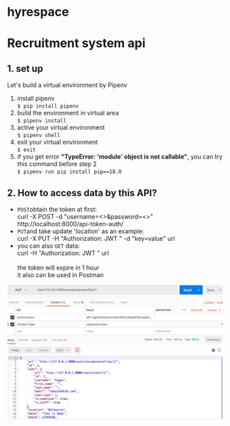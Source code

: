 # hyrespace
# Recruitment system api

## 1. set up
Let's build a virtual environment by Pipenv<br>
1. install pipenv<br>
    `$ pip install pipenv`
2. build the environment in virtual area  
    `$ pipenv install`
3. active your virtual environment  
    `$ pipenv shell`
4. exit your virtual environment  
    `$ exit` 
5. if you get error **"TypeError: 'module' object is not callable"**, you can try this command before step 2  
    `$ pipenv run pip install pip==18.0`
        
## 2. How to access data by this API?
* `POST`obtain the token at first:<br>
curl -X POST -d "username=<>&password=<>" http://localhost:8000/api-token-auth/<br>
* `PUT`and take update 'location' as an example:<br>
curl -X PUT -H "Authorization: JWT <token>" -d "key=value" url <br>
* you can also `GET` data:<br>
curl -H "Authorization: JWT <token>" url  
<br>the token will expire in 1 hour<br>
it also can be used in Postman<br>

![Image text](https://raw.githubusercontent.com/Par-sad/hyrespace/master/img-folder/inro1.jpg)  
